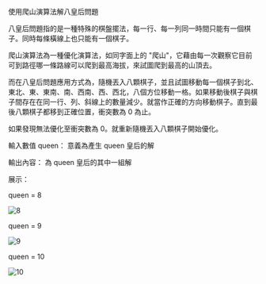 使用爬山演算法解八皇后問題

八皇后問題指的是一種特殊的棋盤擺法，每一行、每一列同一時間只能有一個棋子。同時每條橫線上也只能有一個棋子。

爬山演算法為一種優化演算法，如同字面上的 "爬山"，它藉由每一次觀察它目前可到路徑哪一條路線可以爬到最高海拔，來試圖爬到最高的山頂去。

而在八皇后問題應用方式為，隨機丟入八顆棋子，並且試圖移動每一個棋子到北、東北、東、東南、南、西南、西、西北，八個方位移動一格。如果移動後棋子與棋子間存在在同一行、列、斜線上的數量減少。就當作正確的方向移動棋子。直到最後八顆棋子都移到正確位置，衝突數為 0 為止。

如果發現無法優化至衝突數為 0。就重新隨機丟入八顆棋子開始優化。

輸入數值 queen：
意義為產生 queen 皇后的解

輸出內容：
為 queen 皇后的其中一組解

展示：

queen = 8

![8](https://user-images.githubusercontent.com/42996962/136897778-8c0aad0c-cfb1-4057-8501-f3ff89bdd0d5.PNG)

queen = 9

![9](https://user-images.githubusercontent.com/42996962/136897807-922113ed-b481-4fc9-bb97-715513132f24.PNG)

queen = 10

![10](https://user-images.githubusercontent.com/42996962/136897828-f916adbd-03b7-449d-8b8b-973016fecd5f.PNG)
